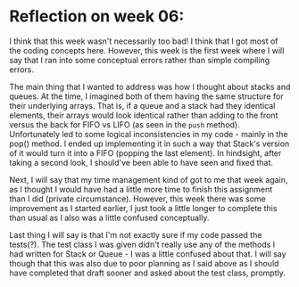 # Reflection on week 06:

I think that this week wasn't necessarily too bad! I think that I got most of the coding concepts here. However, this week is the first week where I will say that I ran into some conceptual errors rather than simple compiling errors.

The main thing that I wanted to address was how I thought about stacks and queues. At the time, I imagined both of them having the same structure for their underlying arrays. That is, if a queue and a stack had they identical elements, their arrays would look identical rather than adding to the front versus the back for FIFO vs LIFO (as seen in the `push` method). Unfortunately led to some logical inconsistencies in my code - mainly in the pop() method. I ended up implementing it in such a way that Stack's version of it would turn it into a FIFO (popping the last element). In hindsight, after taking a second look, I should've been able to have seen and fixed that.

Next, I will say that my time management kind of got to me that week again, as I thought I would have had a little more time to finish this assignment than I did (private circumstance). However, this week there was some improvement as I started earlier, I just took a little longer to complete this than usual as I also was a little confused conceptually.

Last thing I will say is that I'm not exactly sure if my code passed the tests(?). The test class I was given didn't really use any of the methods I had written for Stack or Queue - I was a little confused about that. I will say though that this was also due to poor planning as I said above as I should have completed that draft sooner and asked about the test class, promptly.